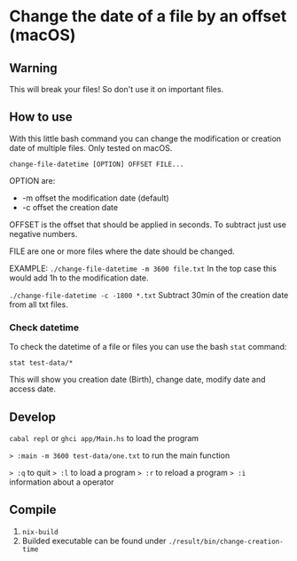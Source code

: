 # Change the date of a file by an offset (macOS)

## Warning

This will break your files! So don't use it on important files.

## How to use

With this little bash command you can change the modification or creation date of multiple files. Only tested on macOS.

`change-file-datetime [OPTION] OFFSET FILE...`

OPTION are:

- -m offset the modification date (default)
- -c offset the creation date

OFFSET is the offset that should be applied in seconds. To subtract just use negative numbers.

FILE are one or more files where the date should be changed.

EXAMPLE:
`./change-file-datetime -m 3600 file.txt`
In the top case this would add 1h to the modification date.

`./change-file-datetime -c -1800 *.txt`
Subtract 30min of the creation date from all txt files.

### Check datetime

To check the datetime of a file or files you can use the bash `stat` command:

`stat test-data/*`

This will show you creation date (Birth), change date, modify date and access date.

## Develop

`cabal repl` or `ghci app/Main.hs` to load the program

`> :main -m 3600 test-data/one.txt` to run the main function

`> :q` to quit
`> :l` to load a program
`> :r` to reload a program
`> :i` information about a operator

## Compile

1. `nix-build`
1. Builded executable can be found under `./result/bin/change-creation-time`

